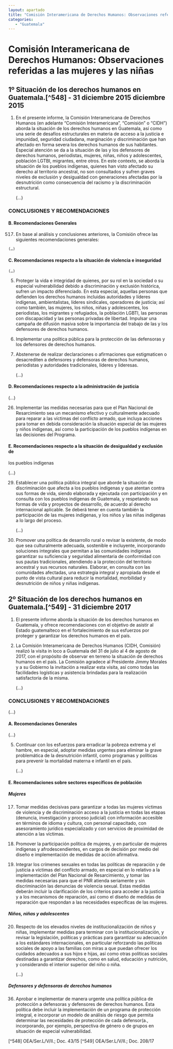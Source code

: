 ```yaml
---
layout: apartado
title: "Comisión Interamericana de Derechos Humanos: Observaciones referidas a las mujeres y las niñas"
categories:
   - "Guatemala"
---
```


# Comisión Interamericana de Derechos Humanos: Observaciones referidas a las mujeres y las niñas


## 1º Situación de los derechos humanos en Guatemala.[^548] - 31 diciembre 2015 diciembre 2015

1. En el presente informe, la Comisión Interamericana de Derechos Humanos
(en adelante “Comisión Interamericana”, “Comisión” o “CIDH”) aborda la
situación de los derechos humanos en Guatemala, así como una serie de
desafíos estructurales en materia de acceso a la justicia e impunidad,
seguridad ciudadana, marginación y discriminación que han afectado en forma
severa los derechos humanos de sus habitantes. Especial atención se da a la
situación de las y los defensores de derechos humanos, periodistas,
mujeres, niñas, niños y adolescentes, población LGTBI, migrantes, entre
otros. En este contexto, se aborda la situación de los pueblos indígenas,
quienes han visto afectado su derecho al territorio ancestral, no son
consultados y sufren graves niveles de exclusión y desigualdad con
generaciones afectadas por la desnutrición como consecuencia del racismo y
la discriminación estructural.

	(…)

### CONCLUSIONES Y RECOMENDACIONES

#### B. Recomendaciones Generales

517. En base al análisis y conclusiones anteriores, la Comisión ofrece las
siguientes recomendaciones generales:

	(…)

#### C. Recomendaciones respecto a la situación de violencia e inseguridad

	(…)

5. Proteger la vida e integridad de quienes, por su rol en la sociedad o su
especial vulnerabilidad debido a discriminación y exclusión histórica,
sufren un impacto diferenciado. En esta especial, aquellas personas que
defienden los derechos humanos incluidas autoridades y líderes indígenas,
ambientalistas, líderes sindicales, operadores de justicia; así como
también, las mujeres, los niños, niñas y adolescentes, los periodistas, los
migrantes y refugiados, la población LGBTI, las personas con discapacidad y
las personas privadas de libertad. Impulsar una campaña de difusión masiva
sobre la importancia del trabajo de las y los defensores de derechos
humanos.

6. Implementar una política pública para la protección de las defensoras y
los defensores de derechos humanos.

7. Abstenerse de realizar declaraciones o afirmaciones que estigmaticen o
desacrediten a defensores y defensoras de derechos humanos, periodistas y
autoridades tradicionales, líderes y lideresas.

	(…)

#### D. Recomendaciones respecto a la administración de justicia

(…)

26. Implementar las medidas necesarias para que el Plan Nacional de
Resarcimiento sea un mecanismo efectivo y culturalmente adecuado para
reparar a las víctimas del conflicto armado, que incluya acciones para
tomar en debida consideración la situación especial de las mujeres y niños
indígenas, así como la participación de los pueblos indígenas en las
decisiones del Programa.

#### E. Recomendaciones respecto a la situación de desigualdad y exclusión de
los pueblos indígenas

(…)

29. Establecer una política pública integral que aborde la situación de
discriminación que afecta a los pueblos indígenas y que atentan contra sus
formas de vida, siendo elaborada y ejecutada con participación y en
consulta con los pueblos indígenas de Guatemala, y respetando sus formas de
vida y proyectos de desarrollo, de acuerdo al derecho internacional
aplicable. Se deberá tener en cuenta también la participación de las
mujeres indígenas, y los niños y las niñas indígenas a lo largo del
proceso.

	(…)

31. Promover una política de desarrollo rural o revisar la existente, de
modo que sea culturalmente adecuada, sostenible e incluyente, incorporando
soluciones integrales que permitan a las comunidades indígenas garantizar
su suficiencia y seguridad alimentaria de conformidad con sus pautas
tradicionales, atendiendo a la protección del territorio ancestral y sus
recursos naturales. Elaborar, en consulta con las comunidades afectadas,
una estrategia integral y apropiada desde el punto de vista cultural para
reducir la mortalidad, morbilidad y desnutrición de niños y niñas
indígenas.


## 2º Situación de los derechos humanos en Guatemala.[^549] - 31 diciembre 2017

1. El presente informe aborda la situación de los derechos humanos en
Guatemala, y ofrece recomendaciones con el objetivo de asistir al Estado
guatemalteco en el fortalecimiento de sus esfuerzos por proteger y
garantizar los derechos humanos en el país.

2. La Comisión Interamericana de Derechos Humanos (CIDH, Comisión) realizó
la visita in loco a Guatemala del 31 de julio al 4 de agosto de 2017, con
el propósito de observar en terreno la situación de derechos humanos en el
país. La Comisión agradece al Presidente Jimmy Morales y a su Gobierno la
invitación a realizar esta visita, así como todas las facilidades
logísticas y asistencia brindadas para la realización satisfactoria de la
misma.

	(…)

### CONCLUSIONES Y RECOMENDACIONES

(…)

#### A. Recomendaciones Generales

(…)

5. Continuar con los esfuerzos para erradicar la pobreza extrema y el
hambre, en especial, adoptar medidas urgentes para eliminar la grave
problemática de la desnutrición infantil, como programas y políticas para
prevenir la mortalidad materna e infantil en el país.

	(…)

#### E. Recomendaciones sobre sectores específicos de población

##### Mujeres

17. Tomar medidas decisivas para garantizar a todas las mujeres víctimas de
violencia y de discriminación acceso a la justicia en todas las etapas
(denuncia, investigación y proceso judicial) con información accesible en
términos de idioma y cultura, con personal capacitado, con asesoramiento
jurídico especializado y con servicios de proximidad de atención a las
víctimas.

18. Promover la participación política de mujeres, y en particular de
mujeres indígenas y afrodescendientes, en cargos de decisión por medio del
diseño e implementación de medidas de acción afirmativa.

19. Integrar los crímenes sexuales en todas las políticas de reparación y
de justicia a víctimas del conflicto armado, en especial en lo relativo a
la implementación del Plan Nacional de Resarcimiento, y tomar las medidas
necesarias para que el PNR atienda seriamente y sin discriminación las
denuncias de violencia sexual. Estas medidas deberán incluir la
clarificación de los criterios para acceder a la justicia y a los
mecanismos de reparación, así como el diseño de medidas de reparación que
respondan a las necesidades específicas de las mujeres.

##### Niños, niñas y adolescentes

20. Respecto de los elevados niveles de institucionalización de niños y
niñas, implementar medidas para terminar con la institucionalización, y
revisar la legislación, políticas y prácticas para garantizar su adecuación
a los estándares internacionales, en particular reforzando las políticas
sociales de apoyo a las familias con miras a que puedan ofrecer los
cuidados adecuados a sus hijos e hijas, así como otras políticas sociales
destinadas a garantizar derechos, como en salud, educación y nutrición, y
considerando el interior superior del niño o niña.

	(…)

##### Defensores y defensoras de derechos humanos

36. Aprobar e implementar de manera urgente una política pública de
protección a defensoras y defensores de derechos humanos. Esta política
debe incluir la implementación de un programa de protección integral, e
incorporar un modelo de análisis de riesgo que permita determinar las
necesidades de protección de cada defensor(a., incorporando, por ejemplo,
perspectiva de género o de grupos en situación de especial vulnerabilidad.

[^548] OEA/Ser.L/V/II.; Doc. 43/15
[^549] OEA/Ser.L/V/II.; Doc. 208/17
